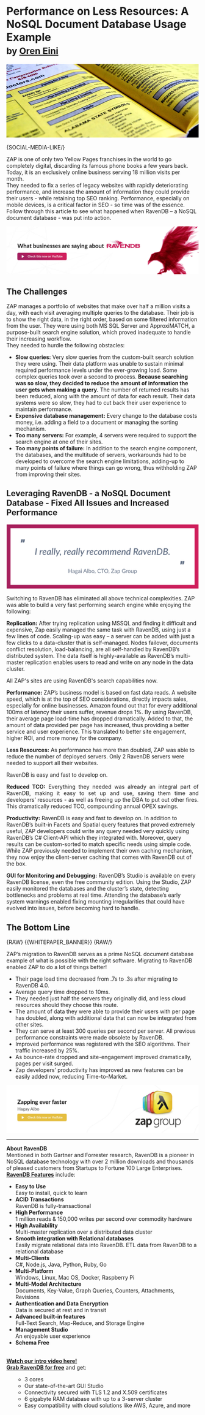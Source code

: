 # Performance on Less Resources: A NoSQL Document Database Usage Example<br/><small>by <a href="mailto:oren@hibernatingrhinos.com">Oren Eini</a></small>

![Performance on Less Resources: A NoSQL Document Database Usage Example](images/performance-on-less-resources-nosql-document-database-example.jpg)

{SOCIAL-MEDIA-LIKE/}<br/>

ZAP is one of only two Yellow Pages franchises in the world to go completely digital, discarding its famous phone books a few years back. Today, it is an exclusively online business serving 18 million visits per month.<br/>
They needed to fix a series of legacy websites with rapidly deteriorating performance, and increase the amount of information they could provide their users - while retaining top SEO ranking. Performance, especially on mobile devices, is a critical factor in SEO - so time was of the essence.<br/>
Follow through this article to see what happened when RavenDB – a NoSQL document database - was put into action.

<a href="https://youtu.be/THeXFDMxr6s" target="_blank" rel="nofollow">
<img class="img-responsive" alt="Follow this article to see how a Yellow Pages Company has doubled performance and tripled the data presented to users while using fewer servers, just by using RavenDB - the NoSQL Document Database." src="images/what-businesses-are-saying-about-ravendb.jpg" />
</a>


## The Challenges
ZAP manages a portfolio of websites that make over half a million visits a day, with each visit averaging multiple queries to the database. Their job is to show the right data, in the right order, based on some filtered information from the user. 
They were using both MS SQL Server and ApproxiMATCH, a purpose-built search engine solution, which proved inadequate to handle their increasing workflow. <br>
They needed to hurdle the following obstacles:
<ul>
<li><strong>Slow queries:</strong> Very slow queries from the custom-built search solution they were using. Their data platform was unable to sustain minimal required performance levels under the ever-growing load. Some complex queries took over a second to process. <strong>Because searching was so slow, they decided to reduce the amount of information the user gets when making a query.</strong> The number of returned results has been reduced, along with the amount of data for each result. Their data systems were so slow, they had to cut back their user experience to maintain performance.</li>
<li><strong>Expensive database management:</strong> Every change to the database costs money, i.e. adding a field to a document or managing the sorting mechanism.</li> 
<li><strong>Too many servers:</strong> For example, 4 servers were required to support the search engine at one of their sites.</li> 
<li><strong>Too many points of failure:</strong> In addition to the search engine component, the databases, and the multitude of servers, workarounds had to be developed to overcome the search engine limitations, adding-up to many points of failure where things can go wrong, thus withholding ZAP from improving their sites.</li>
</ul> 

## Leveraging RavenDB - a NoSQL Document Database - Fixed All Issues and Increased Performance

<a href="https://ravendb.net" target="_blank">
    <img class="pull-right margin-left img-responsive" alt="I really, really recommend RavenDB ~ Hagai Albo, CTO, Zap Group" src="images/zap-group-quote.png"/>
</a>

Switching to RavenDB has eliminated all above technical complexities. ZAP was able to build a very fast performing search engine while enjoying the following:<br/>

**Replication:** After trying replication using MSSQL and finding it difficult and expensive, Zap easily managed the same task with RavenDB, using just a few lines of code. Scaling-up was easy – a server can be added with just a few clicks to a data-cluster that is self-managed. Nodes failover, documents conflict resolution, load-balancing, are all self-handled by RavenDB’s distributed system. The data itself is highly-available as RavenDB’s multi-master replication enables users to read and write on any node in the data cluster.

<div class="pull-left margin-right">
    <div class="quote-textbox-left">
        All ZAP's sites are using RavenDB's search capabilities now.
    </div>
</div>

**Performance:** ZAP’s business model is based on fast data reads. A website speed, which is at the top of SEO considerations, directly impacts sales, especially for online businesses. Amazon found out that for every additional 100ms of latency their users suffer, revenue drops 1%. By using RavenDB, their average page load-time has dropped dramatically. Added to that, the amount of data provided per page has increased, thus providing a better service and user experience. This translated to better site engagement, higher ROI, and more money for the company. 

**Less Resources:** As performance has more than doubled, ZAP was able to reduce the number of deployed servers. Only 2 RavenDB servers were needed to support all their websites.

<div class="pull-right margin-left">
    <div class="quote-textbox-right">
        RavenDB is easy and fast to develop on.
    </div>
</div>

<p style="text-align: justify;"><strong>Reduced TCO:</strong> Everything they needed was already an integral part of RavenDB, making it easy to set up and use, saving them time and developers’ resources - as well as freeing up the DBA to put out other fires. This dramatically reduced TCO, compounding annual OPEX savings.</p>

**Productivity:** RavenDB is easy and fast to develop on. In addition to RavenDB’s built-in Facets and Spatial query features that proved extremely useful, ZAP developers could write any query needed very quickly using RavenDB’s C# Client-API which they integrated with. Moreover, query results can be custom-sorted to match specific needs using simple code. While ZAP previously needed to implement their own caching mechanism, they now enjoy the client-server caching that comes with RavenDB out of the box.

**GUI for Monitoring and Debugging:** RavenDB’s Studio is available on every RavenDB license, even the free community edition. Using the Studio, ZAP easily monitored the databases and the cluster’s state, detecting bottlenecks and problems at real time. Attending the database’s early system warnings enabled fixing mounting irregularities that could have evolved into issues, before becoming hard to handle.

## The Bottom Line

{RAW}
{{WHITEPAPER_BANNER}}
{RAW/}

ZAP’s migration to RavenDB serves as a prime NoSQL document database example of what is possible with the right software. 
Migrating to RavenDB enabled ZAP to do a lot of things better!
<ul>
    <li>Their page load time decreased from .7s to .3s after migrating to RavenDB 4.0.</li>
    <li>Average query time dropped to 10ms.</li>
    <li>They needed just half the servers they originally did, and less cloud resources should they choose this route.</li>
    <li>The amount of data they were able to provide their users with per page has doubled, along with additional data that can now be integrated from other sites.</li>
    <li>They can serve at least 300 queries per second per server. All previous performance constraints were made obsolete by RavenDB.</li>
    <li>Improved performance was registered with the SEO algorithms. Their traffic increased by 25%.</li>
    <li>As bounce-rate dropped and site-engagement improved dramatically, pages per visit surged.</li>
    <li>Zap developers’ productivity has improved as new features can be easily added now, reducing Time-to-Market.<br>
    </ul>
<a href="https://youtu.be/7MuqEPgq_Yk"  target="_blank" ><img class="img-responsive" alt="Zapping Ever Faster" src="images/zapping-ever-faster.jpg"/></a>
<hr style="border-color: grey">
<div class="bottom-line">
    <strong>About RavenDB</strong><br/>
Mentioned in both Gartner and Forrester research, RavenDB is a pioneer in NoSQL database technology with over 2 million downloads and thousands of pleased customers from Startups to Fortune 100 Large Enterprises.
    <strong><a href="https://ravendb.net/buy">RavenDB Features</a></strong> include:
    <ul>
<li><strong>Easy to Use</strong><br/> Easy to install, quick to learn</li>
<li><strong>ACID Transactions</strong><br/> RavenDB is fully-transactional</li>
<li><strong>High Performance</strong><br/> 1 million reads & 150,000 writes per second over commodity hardware</li>
<li><strong>High Availability</strong><br/> Multi-master replication over a distributed data cluster</li>
<li><strong>Smooth integration with Relational databases</strong><br/> Easily migrate relational data into RavenDB.
ETL data from RavenDB to a relational database</li>
<li><strong>Multi-Clients</strong><br/> C#, Node.js, Java, Python, Ruby, Go</li>
<li><strong>Multi-Platform</strong><br/> Windows, Linux, Mac OS, Docker, Raspberry Pi</li>
<li><strong>Multi-Model Architecture</strong><br/> Documents, Key-Value, Graph Queries, Counters, Attachments, Revisions</li>
<li><strong>Authentication and Data Encryption</strong><br/> Data is secured at rest and in transit</li>
<li><strong>Advanced built-in features</strong><br/> Full-Text Search, Map-Reduce, and Storage Engine</li>
<li><strong>Management Studio</strong><br/> An enjoyable user experience</li>
<li><strong>Schema Free</strong></li><br>
</ul>
    <strong><a href="https://ravendb.net/#play-video">Watch our intro video here!</a></strong><br/>
    <strong><a href="https://ravendb.net/downloads#server/dev">Grab RavenDB for free</a></strong> and get:
    <ul>
<ul>
<li>3 cores</li>
<li>Our state-of-the-art GUI Studio</li>
<li>Connectivity secured with TLS 1.2 and X.509 certificates</li>
<li>6 gigabyte RAM database with up to a 3-server cluster</li>
<li>Easy compatibility with cloud solutions like AWS, Azure, and more</li>
</ul>
    
</div>
</div>
